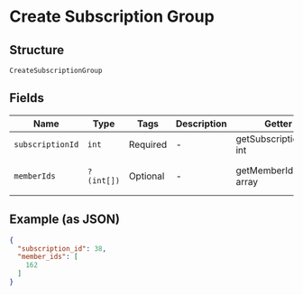 
# Create Subscription Group

## Structure

`CreateSubscriptionGroup`

## Fields

| Name | Type | Tags | Description | Getter | Setter |
|  --- | --- | --- | --- | --- | --- |
| `subscriptionId` | `int` | Required | - | getSubscriptionId(): int | setSubscriptionId(int subscriptionId): void |
| `memberIds` | `?(int[])` | Optional | - | getMemberIds(): ?array | setMemberIds(?array memberIds): void |

## Example (as JSON)

```json
{
  "subscription_id": 38,
  "member_ids": [
    162
  ]
}
```


